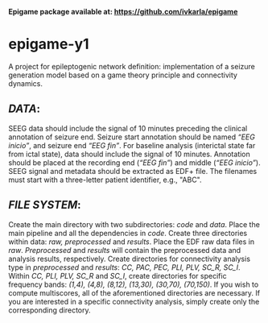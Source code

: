 **Epigame package available at: https://github.com/ivkarla/epigame**

# epigame-y1
A project for epileptogenic network definition: implementation of a seizure generation model based on a game theory principle and connectivity dynamics.

## _DATA_:

SEEG data should include the signal of 10 minutes preceding the clinical annotation of seizure end. Seizure start annotation should be named _“EEG inicio”_, and seizure end _“EEG fin”_. For baseline analysis (interictal state far from ictal state), data should include the signal of 10 minutes. Annotation should be placed at the recording end (_“EEG fin”_) and middle (_“EEG inicio”_). SEEG signal and metadata should be extracted as EDF+ file. The filenames must start with a three-letter patient identifier, e.g., "ABC".

## _FILE SYSTEM_:

Create the main directory with two subdirectories: _code_ and _data_. Place the main pipeline and all the dependencies in _code_. Create three directories within data: _raw, preprocessed_ and _results_. Place the EDF raw data files in _raw_. _Preprocessed_ and _results_ will contain the preprocessed data and analysis results, respectively.
Create directories for connectivity analysis type in _preprocessed_ and _results_: _CC, PAC, PEC, PLI, PLV, SC_R, SC_I_. Within _CC, PLI, PLV, SC_R_ and _SC_I_, create directories for specific frequency bands: _(1,4), (4,8), (8,12), (13,30), (30,70), (70,150)_.
If you wish to compute multiscores, all of the aforementioned directories are necessary. If you are interested in a specific connectivity analysis, simply create only the corresponding directory.
